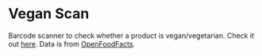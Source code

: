 # Vegan Scan

Barcode scanner to check whether a product is vegan/vegetarian. Check it out [here](https://krmax44.github.io/veganscan). Data is from [OpenFoodFacts](https://world.openfoodfacts.org/).

